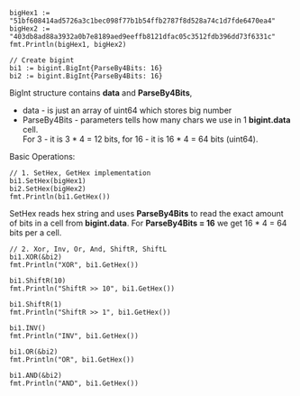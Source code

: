     bigHex1 := "51bf608414ad5726a3c1bec098f77b1b54ffb2787f8d528a74c1d7fde6470ea4"   
	bigHex2 := "403db8ad88a3932a0b7e8189aed9eeffb8121dfac05c3512fdb396dd73f6331c"   
	fmt.Println(bigHex1, bigHex2)
    
    // Create bigint    
	bi1 := bigint.BigInt{ParseBy4Bits: 16}
	bi2 := bigint.BigInt{ParseBy4Bits: 16}

BigInt structure contains __data__ and __ParseBy4Bits__,
- data - is just an array of uint64 which stores big number
- ParseBy4Bits - parameters tells how many chars we use in 1 __bigint.data__ cell.    
  For 3 - it is 3 * 4 = 12 bits, for 16 - it is 16 * 4 = 64 bits (uint64).



Basic Operations:

	// 1. SetHex, GetHex implementation
	bi1.SetHex(bigHex1)
	bi2.SetHex(bigHex2)
	fmt.Println(bi1.GetHex())

SetHex reads hex string and uses __ParseBy4Bits__ to read the exact amount
of bits in a cell from __bigint.data__. For __ParseBy4Bits = 16__ we get 16 * 4 = 64 bits per a cell.

	// 2. Xor, Inv, Or, And, ShiftR, ShiftL
	bi1.XOR(&bi2)
	fmt.Println("XOR", bi1.GetHex())

	bi1.ShiftR(10)
	fmt.Println("ShiftR >> 10", bi1.GetHex())

	bi1.ShiftR(1)
	fmt.Println("ShiftR >> 1", bi1.GetHex())

	bi1.INV()
	fmt.Println("INV", bi1.GetHex())

	bi1.OR(&bi2)
	fmt.Println("OR", bi1.GetHex())

	bi1.AND(&bi2)
	fmt.Println("AND", bi1.GetHex())
